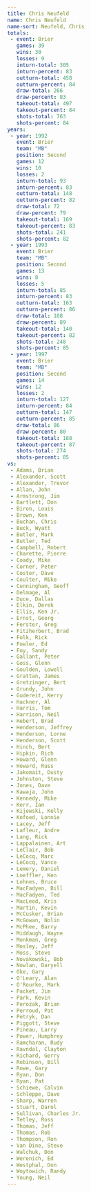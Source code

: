 ```yaml
---
title: Chris Neufeld
name: Chris Neufeld
name-sort: Neufeld, Chris
totals:
 - event: Brier
   games: 39
   wins: 30
   losses: 9
   inturn-total: 305
   inturn-percent: 83
   outturn-total: 458
   outturn-percent: 84
   draw-total: 266
   draw-percent: 83
   takeout-total: 497
   takeout-percent: 84
   shots-total: 763
   shots-percent: 84
years:
 - year: 1992
   event: Brier
   team: "MB"
   position: Second
   games: 12
   wins: 10
   losses: 2
   inturn-total: 93
   inturn-percent: 83
   outturn-total: 148
   outturn-percent: 82
   draw-total: 72
   draw-percent: 79
   takeout-total: 169
   takeout-percent: 83
   shots-total: 241
   shots-percent: 82
 - year: 1993
   event: Brier
   team: "MB"
   position: Second
   games: 13
   wins: 8
   losses: 5
   inturn-total: 85
   inturn-percent: 83
   outturn-total: 163
   outturn-percent: 86
   draw-total: 108
   draw-percent: 89
   takeout-total: 140
   takeout-percent: 82
   shots-total: 248
   shots-percent: 85
 - year: 1997
   event: Brier
   team: "MB"
   position: Second
   games: 14
   wins: 12
   losses: 2
   inturn-total: 127
   inturn-percent: 84
   outturn-total: 147
   outturn-percent: 85
   draw-total: 86
   draw-percent: 80
   takeout-total: 188
   takeout-percent: 87
   shots-total: 274
   shots-percent: 85
vs:
 - Adams, Brian
 - Alexander, Scott
 - Alexander, Trevor
 - Allan, John
 - Armstrong, Jim
 - Bartlett, Don
 - Biron, Louis
 - Brown, Ken
 - Buchan, Chris
 - Buck, Wyatt
 - Butler, Mark
 - Butler, Ted
 - Campbell, Robert
 - Charette, Pierre
 - Coady, Mike
 - Corner, Peter
 - Coster, Dave
 - Coulter, Mike
 - Cunningham, Geoff
 - Delmage, Al
 - Duce, Dallas
 - Elkin, Derek
 - Ellis, Ken Jr.
 - Ernst, Georg
 - Ferster, Greg
 - Fitzherbert, Brad
 - Folk, Rick
 - Fowler, Ed
 - Foy, Sandy
 - Gallant, Peter
 - Goss, Glenn
 - Goulden, Lowell
 - Grattan, James
 - Gretzinger, Bert
 - Grundy, John
 - Gudereit, Kerry
 - Hackner, Al
 - Harris, Tom
 - Harrison, Neil
 - Hebert, Brad
 - Henderson, Jeffrey
 - Henderson, Lorne
 - Henderson, Scott
 - Hinch, Bert
 - Hipkin, Rich
 - Howard, Glenn
 - Howard, Russ
 - Jakomait, Dusty
 - Johnston, Steve
 - Jones, Dave
 - Kawaja, John
 - Kennedy, Mike
 - Kerr, Ian
 - Kijewski, Kelly
 - Kofoed, Lonnie
 - Lacey, Jeff
 - Lafleur, Andre
 - Lang, Rick
 - Lappalainen, Art
 - LeClair, Bob
 - LeCocq, Marc
 - LeCocq, Vance
 - Lemery, Daniel
 - Loeffler, Ken
 - Lohnes, Bruce
 - MacFadyen, Bill
 - MacFadyen, Ted
 - MacLeod, Kris
 - Martin, Kevin
 - McCusker, Brian
 - McGowan, Nolin
 - McPhee, Barry
 - Middaugh, Wayne
 - Monkman, Greg
 - Mosley, Jeff
 - Moss, Steve
 - Novakowski, Bob
 - Nowlan, Daryell
 - Oke, Gary
 - O'Leary, Alan
 - O'Rourke, Mark
 - Packet, Jim
 - Park, Kevin
 - Perozak, Brian
 - Perroud, Pat
 - Petryk, Dan
 - Piggott, Steve
 - Pineau, Larry
 - Power, Humphrey
 - Ramcharan, Rudy
 - Ravndal, Clayton
 - Richard, Gerry
 - Robinson, Bill
 - Rowe, Gary
 - Ryan, Don
 - Ryan, Pat
 - Schiewe, Calvin
 - Schleppe, Dave
 - Sharp, Warren
 - Stuart, Darol
 - Sullivan, Charles Jr.
 - Tetley, Ross
 - Thomas, Jeff
 - Thomas, Rob
 - Thompson, Ron
 - Van Dine, Steve
 - Walchuk, Don
 - Werenich, Ed
 - Westphal, Don
 - Woytowich, Randy
 - Young, Neil
---
```

